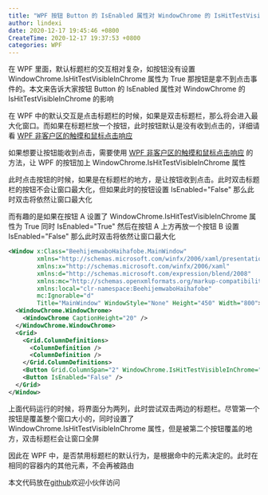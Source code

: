 ```yaml
---
title: "WPF 按钮 Button 的 IsEnabled 属性对 WindowChrome 的 IsHitTestVisibleInChrome 的影响"
author: lindexi
date: 2020-12-17 19:45:46 +0800
CreateTime: 2020-12-17 19:37:53 +0800
categories: WPF
---
```


在 WPF 里面，默认标题栏的交互相对复杂，如按钮没有设置 WindowChrome.IsHitTestVisibleInChrome 属性为 True 那按钮是拿不到点击事件的。本文来告诉大家按钮 Button 的 IsEnabled 属性对 WindowChrome 的 IsHitTestVisibleInChrome 的影响

<!--more-->


<!-- 发布 -->

在 WPF 中的默认交互是点击标题栏的时候，如果是双击标题栏，那么将会进入最大化窗口。而如果在标题栏放一个按钮，此时按钮默认是没有收到点击的，详细请看 [WPF 非客户区的触摸和鼠标点击响应](https://blog.lindexi.com/post/WPF-%E9%9D%9E%E5%AE%A2%E6%88%B7%E5%8C%BA%E7%9A%84%E8%A7%A6%E6%91%B8%E5%92%8C%E9%BC%A0%E6%A0%87%E7%82%B9%E5%87%BB%E5%93%8D%E5%BA%94.html )

如果想要让按钮能收到点击，需要使用 [WPF 非客户区的触摸和鼠标点击响应](https://blog.lindexi.com/post/WPF-%E9%9D%9E%E5%AE%A2%E6%88%B7%E5%8C%BA%E7%9A%84%E8%A7%A6%E6%91%B8%E5%92%8C%E9%BC%A0%E6%A0%87%E7%82%B9%E5%87%BB%E5%93%8D%E5%BA%94.html ) 的方法，让 WPF 的按钮加上 WindowChrome.IsHitTestVisibleInChrome 属性

此时点击按钮的时候，如果是在标题栏的地方，是让按钮收到点击。此时双击标题栏的按钮不会让窗口最大化，但如果此时的按钮设置 IsEnabled="False"  那么此时双击将依然让窗口最大化

而有趣的是如果在按钮 A 设置了 WindowChrome.IsHitTestVisibleInChrome 属性为 True 同时 IsEnabled="True" 然后在按钮 A 上方再放一个按钮 B 设置 IsEnabled="False" 那么此时双击将依然让窗口最大化

```xml
<Window x:Class="BeehijemwaboHaihafobe.MainWindow"
        xmlns="http://schemas.microsoft.com/winfx/2006/xaml/presentation"
        xmlns:x="http://schemas.microsoft.com/winfx/2006/xaml"
        xmlns:d="http://schemas.microsoft.com/expression/blend/2008"
        xmlns:mc="http://schemas.openxmlformats.org/markup-compatibility/2006"
        xmlns:local="clr-namespace:BeehijemwaboHaihafobe"
        mc:Ignorable="d"
        Title="MainWindow" WindowStyle="None" Height="450" Width="800">
  <WindowChrome.WindowChrome>
    <WindowChrome CaptionHeight="20" />
  </WindowChrome.WindowChrome>
  <Grid>
    <Grid.ColumnDefinitions>
      <ColumnDefinition />
      <ColumnDefinition />
    </Grid.ColumnDefinitions>
    <Button Grid.ColumnSpan="2" WindowChrome.IsHitTestVisibleInChrome="True" />
    <Button IsEnabled="False" />
  </Grid>
</Window>
```

上面代码运行的时候，将界面分为两列，此时尝试双击两边的标题栏。尽管第一个按钮是覆盖整个窗口大小的，同时设置了 WindowChrome.IsHitTestVisibleInChrome 属性，但是被第二个按钮覆盖的地方，双击标题栏会让窗口全屏

因此在 WPF 中，是否禁用标题栏的默认行为，是根据命中的元素决定的。此时在相同的容器内的其他元素，不会再被路由

本文代码放在[github](https://github.com/lindexi/lindexi_gd/tree/df12af70d3ca6cb496e67a29ffee3ec52443d354/BeehijemwaboHaihafobe)欢迎小伙伴访问


